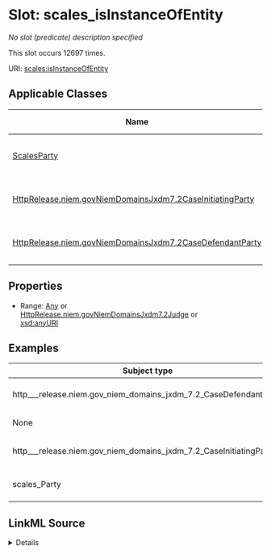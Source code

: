 

# Slot: scales_isInstanceOfEntity


_No slot (predicate) description specified_






This slot occurs 12697 times.


URI: [scales:isInstanceOfEntity](http://schemas.scales-okn.org/rdf/scales#isInstanceOfEntity)



<!-- no inheritance hierarchy -->





## Applicable Classes

| Name | Description | Modifies Slot |
| --- | --- | --- |
| [ScalesParty](../classes/ScalesParty.md) | No class (type) description specified |  yes  |
| [HttpRelease.niem.govNiemDomainsJxdm7.2CaseInitiatingParty](../classes/HttpRelease.niem.govNiemDomainsJxdm7.2CaseInitiatingParty.md) | No class (type) description specified |  yes  |
| [HttpRelease.niem.govNiemDomainsJxdm7.2CaseDefendantParty](../classes/HttpRelease.niem.govNiemDomainsJxdm7.2CaseDefendantParty.md) | No class (type) description specified |  yes  |







## Properties

* Range: [Any](../classes/Any.md)&nbsp;or&nbsp;<br />[HttpRelease.niem.govNiemDomainsJxdm7.2Judge](../classes/HttpRelease.niem.govNiemDomainsJxdm7.2Judge.md)&nbsp;or&nbsp;<br />[xsd:anyURI](http://www.w3.org/2001/XMLSchema#anyURI)






## Examples

| Subject type | Object type | Example subject | Example object | Occurrences |
| --- | --- | --- | --- | --- |
| http___release.niem.gov_niem_domains_jxdm_7.2_CaseDefendantParty | uri | scales:/Agent/casd;;3:16-cv-01644_a1 | scales:/PartyEntity/SPID-GOVERNMENT-ST-025-000001969 | 1778 |
| None | http___release.niem.gov_niem_domains_jxdm_7.2_Judge | scales:/Agent/casd;;3:17-cr-03540_a2 | scales:/JudgeEntity/SJ002053 | 6947 |
| http___release.niem.gov_niem_domains_jxdm_7.2_CaseInitiatingParty | uri | scales:/Agent/casd;;3:16-cv-01645_a0 | scales:/PartyEntity/SPID-INDUSTRY-ST-020-000011105 | 3765 |
| scales_Party | uri | scales:/Agent/casd;;3:16-cv-01645_a3 | scales:/PartyEntity/SPID-INDUSTRY-ST-008-000022280 | 207 |




## LinkML Source

<details>

```yaml
name: scales_isInstanceOfEntity
annotations:
  count:
    tag: count
    value: 12697
  http___release.niem.gov_niem_domains_jxdm_7.2_Judge:
    tag: http___release.niem.gov_niem_domains_jxdm_7.2_Judge
    value: 6947
description: No slot (predicate) description specified
examples:
- object:
    example_object: scales:/PartyEntity/SPID-GOVERNMENT-ST-025-000001969
    example_object_type: uri
    example_predicate: scales:isInstanceOfEntity
    example_subject: scales:/Agent/casd;;3:16-cv-01644_a1
    example_subject_type: http___release.niem.gov_niem_domains_jxdm_7.2_CaseDefendantParty
- object:
    example_object: scales:/JudgeEntity/SJ002053
    example_object_type: http___release.niem.gov_niem_domains_jxdm_7.2_Judge
    example_predicate: scales:isInstanceOfEntity
    example_subject: scales:/Agent/casd;;3:17-cr-03540_a2
    example_subject_type: None
- object:
    example_object: scales:/PartyEntity/SPID-INDUSTRY-ST-020-000011105
    example_object_type: uri
    example_predicate: scales:isInstanceOfEntity
    example_subject: scales:/Agent/casd;;3:16-cv-01645_a0
    example_subject_type: http___release.niem.gov_niem_domains_jxdm_7.2_CaseInitiatingParty
- object:
    example_object: scales:/PartyEntity/SPID-INDUSTRY-ST-008-000022280
    example_object_type: uri
    example_predicate: scales:isInstanceOfEntity
    example_subject: scales:/Agent/casd;;3:16-cv-01645_a3
    example_subject_type: scales_Party
from_schema: scales-kg
rank: 1000
slot_uri: scales:isInstanceOfEntity
alias: scales_isInstanceOfEntity
domain_of:
- http___release.niem.gov_niem_domains_jxdm_7.2_CaseDefendantParty
- http___release.niem.gov_niem_domains_jxdm_7.2_CaseInitiatingParty
- scales_Party
range: Any
any_of:
- range: http___release.niem.gov_niem_domains_jxdm_7.2_Judge
- range: uri

```
</details>